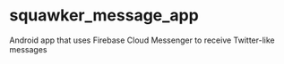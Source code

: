 # squawker_message_app
Android app that uses Firebase Cloud Messenger to receive Twitter-like messages
